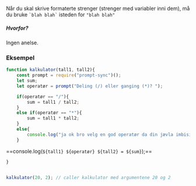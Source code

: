 Når du skal skrive formaterte strenger (strenger med variabler inni dem), må du bruke ``` `blah blah` ``` isteden for ``` "blah blah" ```

##### Hvorfor?
Ingen anelse.

### Eksempel
```js
function kalkulator(tall1, tall2){
    const prompt = require("prompt-sync")();
    let sum;
    let operatør = prompt("Deling (/) eller ganging (*)? ");

    if(operatør == "/"){
        sum = tall1 / tall2;
    }
    else if(operatør == "*"){
        sum = tall1 * tall2;
    }
    else{
        console.log("ja ok bro velg en god operatør da din jævla imbisil");
    }
```
==console.log(`${tall1} ${operatør} ${tall2} = ${sum}`);==  
```js
}


kalkulator(20, 2); // caller kalkulator med argumentene 20 og 2
```
